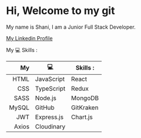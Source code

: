# Hi, Welcome to my git
My name is Shani, I am a Junior Full Stack Developer.

[My Linkedin Profile](https://www.linkedin.com/in/shani-rom-0a8b3a242/)

My :computer: Skills :



|   My    |  :computer:  |  Skills :    |
|--------:|--------------|--------------|
|HTML     | JavaScript   | React        |
|CSS      | TypeScript   | Redux        |
|SASS     | Node.js      | MongoDB      |
|MySQL    | GitHub       | GitKraken    |
|JWT      | Express.js   | Chart.js     |
|Axios    | Cloudinary   |      